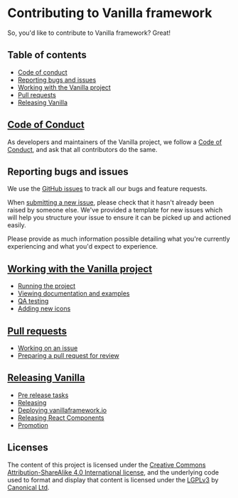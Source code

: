 # Contributing to Vanilla framework

So, you'd like to contribute to Vanilla framework? Great!

## Table of contents

- [Code of conduct](#code-of-conduct)
- [Reporting bugs and issues](#reporting-bugs-and-issues)
- [Working with the Vanilla project](#working-with-the-vanilla-project)
- [Pull requests](#pull-requests)
- [Releasing Vanilla](#releasing-vanilla)

## [Code of Conduct](/CODE_OF_CONDUCT.md)

As developers and maintainers of the Vanilla project, we follow a [Code of Conduct](/CODE_OF_CONDUCT.md), and ask that all contributors do the same.

## Reporting bugs and issues

We use the [GitHub issues](https://github.com/canonical/vanilla-framework/issues) to track all our bugs and feature requests.

When [submitting a new issue](https://github.com/canonical/vanilla-framework/issues/new), please check that it hasn't already been raised by someone else. We've provided a template for new issues which will help you structure your issue to ensure it can be picked up and actioned easily.

Please provide as much information possible detailing what you're currently experiencing and what you'd expect to experience.

## [Working with the Vanilla project](/guides/hacking.md)

- [Running the project](/guides/hacking.md#running-the-project)
- [Viewing documentation and examples](/guides/hacking.md#viewing-documentation-and-examples)
- [QA testing](/guides/hacking.md#qa-testing)
- [Adding new icons](/guides/hacking.md#adding-new-icons)

## [Pull requests](/guides/pull-requests.md)

- [Working on an issue](/guides/pull-requests.md#working-on-an-issue)
- [Preparing a pull request for review](/guides/pull-requests.md#preparing-a-pull-request-for-review)

## [Releasing Vanilla](/guides/release-process.md)

- [Pre release tasks](/guides/release-process.md#pre-release-tasks)
- [Releasing](/guides/release-process.md#releasing)
- [Deploying vanillaframework.io](/guides/release-process.md#deploy-vanillaframeworkio)
- [Releasing React Components](/guides/release-process.md#react-components)
- [Promotion](/guides/release-process.md#promotion)

## Licenses

The content of this project is licensed under the [Creative Commons Attribution-ShareAlike 4.0 International license](https://creativecommons.org/licenses/by-sa/4.0/), and the underlying code used to format and display that content is licensed under the [LGPLv3](http://opensource.org/licenses/lgpl-3.0.html) by [Canonical Ltd](http://www.canonical.com/).
